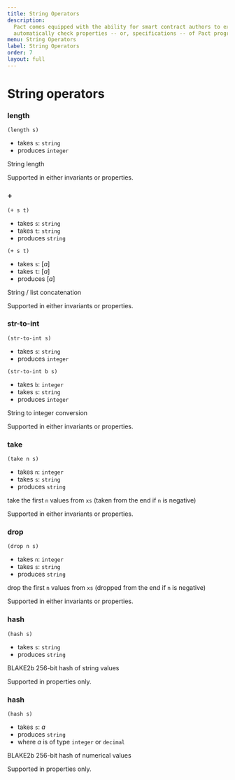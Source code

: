 ```yaml
---
title: String Operators
description:
  Pact comes equipped with the ability for smart contract authors to express and
  automatically check properties -- or, specifications -- of Pact programs.
menu: String Operators
label: String Operators
order: 7
layout: full
---
```


# String operators

### length

```pact
(length s)
```

- takes `s`: `string`
- produces `integer`

String length

Supported in either invariants or properties.

### \+

```pact
(+ s t)
```

- takes `s`: `string`
- takes `t`: `string`
- produces `string`

```pact
(+ s t)
```

- takes `s`: [_a_]
- takes `t`: [_a_]
- produces [_a_]

String / list concatenation

Supported in either invariants or properties.

### str-to-int

```pact
(str-to-int s)
```

- takes `s`: `string`
- produces `integer`

```pact
(str-to-int b s)
```

- takes `b`: `integer`
- takes `s`: `string`
- produces `integer`

String to integer conversion

Supported in either invariants or properties.

### take

```pact
(take n s)
```

- takes `n`: `integer`
- takes `s`: `string`
- produces `string`

take the first `n` values from `xs` (taken from the end if `n` is negative)

Supported in either invariants or properties.

### drop

```pact
(drop n s)
```

- takes `n`: `integer`
- takes `s`: `string`
- produces `string`

drop the first `n` values from `xs` (dropped from the end if `n` is negative)

Supported in either invariants or properties.

### hash

```pact
(hash s)
```

- takes `s`: `string`
- produces `string`

BLAKE2b 256-bit hash of string values

Supported in properties only.

### hash

```pact
(hash s)
```

- takes `s`: _a_
- produces `string`
- where _a_ is of type `integer` or `decimal`

BLAKE2b 256-bit hash of numerical values

Supported in properties only.
